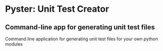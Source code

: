 # Pyster: Unit Test Creator
## Command-line app for generating unit test files
Command line application for generating unit test files for your own python modules
<!--stackedit_data:
eyJoaXN0b3J5IjpbNzk1MTIyNDMxXX0=
-->